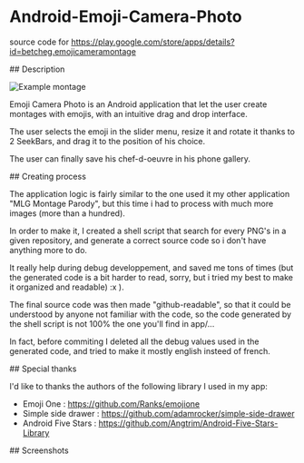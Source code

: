 # Android-Emoji-Camera-Photo
source code for https://play.google.com/store/apps/details?id=betcheg.emojicameramontage

## Description

![Example montage](https://lh3.googleusercontent.com/wrpY0MmvyO18yiL3ScBUHQ9tGJeDnhI4ODPI02WM33u3GPldoNllD4g9UIT6nf9vhm4=h310-rw)

Emoji Camera Photo is an Android application that let the user create montages with emojis, with an intuitive drag and drop interface.

The user selects the emoji in the slider menu, resize it and rotate it thanks to 2 SeekBars, and drag it to the position of his choice.

The user can finally save his chef-d-oeuvre in his phone gallery.


## Creating process

The application logic is fairly similar to the one used it my other application "MLG Montage Parody", but this time i had to process with much more images (more than a hundred).

In order to make it, I created a shell script that search for every PNG's in a given repository, and generate a correct source code so i don't have anything more to do.

It really help during debug developpement, and saved me tons of times (but the generated code is a bit harder to read, sorry, but i tried my best to make it organized and readable) :x ).

The final source code was then made "github-readable", so that it could be understood by anyone not familiar with the code, so the code generated by the shell script is not 100% the one you'll find in app/... 

In fact, before commiting I deleted all the debug values used in the generated code, and tried to make it mostly english insteed of french.

## Special thanks

I'd like to thanks the authors of the following library I used in my app:
- Emoji One : https://github.com/Ranks/emojione
- Simple side drawer : https://github.com/adamrocker/simple-side-drawer
- Android Five Stars : https://github.com/Angtrim/Android-Five-Stars-Library

## Screenshots

